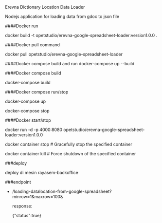 Erevna Dictionary Location Data Loader

Nodejs application for loading data from gdoc to json file


####Docker run

  docker build -t  opetstudio/erevna-google-spreadsheet-loader:version1.0.0 .

####Docker pull command

  docker pull opetstudio/erevna-google-spreadsheet-loader

####Docker compose build and run
  docker-compose up --build

####Docker compose build

  docker-compose build

####Docker compose run/stop

  docker-compose up

  docker-compose stop

####Docker start/stop

  docker run -d -p 4000:8080 opetstudio/erevna-google-spreadsheet-loader:version1.0.0

  docker container stop <hash>           # Gracefully stop the specified container

  docker container kill <hash>         # Force shutdown of the specified container



###deploy

  deploy di mesin rayasem-backoffice

###endpoint

  - /loading-datalocation-from-google-spreadsheet?minrow=1&maxrow=100&

    response:

    {"status":true}
